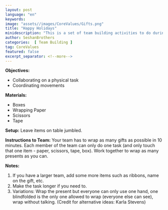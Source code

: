 ```yaml
---
layout: post
language: "en"
keywords:
image: "assets//images/CoreValues/Gifts.png"
title: "Happy Holidays"
minidescription: "This is a set of team building activities to do during the holiday season."
author: SeshanBrothers
categories:  [ Team Building ]
tag: CoreValues
featured: false
excerpt_separator: <!--more-->
---
```


<b>Objectives:</b>
- Collaborating on a physical task
- Coordinating movements

<b>Materials:</b>
- Boxes
- Wrapping Paper
- Scissors
- Tape

<b>Setup:</b>
Leave items on table jumbled.

<b>Instructions to Team:</b>
Your team has to wrap as many gifts as possible in 10 minutes. Each member of the team can only do one task (and only touch that one item - paper, scissors, tape, box).  Work together to wrap as many presents as you can.

<b>Notes:</b>
1) If you have a larger team, add some more items such as ribbons, name on the gift, etc.
2) Make the task longer if you need to.
2) Variations: Wrap the present but everyone can only use one hand, one blindfolded is the only one allowed to wrap (everyone else can see), wrap without talking.  (Credit for alternative ideas: Karla Stevens)

